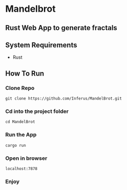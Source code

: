 # Mandelbrot

## Rust Web App to generate fractals

## System Requirements

- Rust

## How To Run

### Clone Repo

```
git clone https://github.com/Inferus/MandelBrot.git

```

### Cd into the project folder

```
cd MandelBrot

```

### Run the App

```
cargo run
```

### Open in browser

```
localhost:7878
```

### Enjoy
